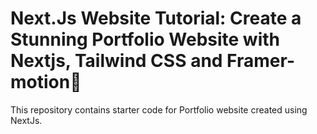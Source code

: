 # Next.Js Website Tutorial: Create a Stunning Portfolio Website with Nextjs, Tailwind CSS and Framer-motion🌟

This repository contains starter code for Portfolio website created using NextJs. <br />
